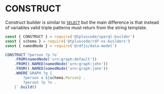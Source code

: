 # CONSTRUCT

Construct builder is similar to [`SELECT`](./SELECT.md) but the main difference is that instead of variables valid triple patterns must return from the string template.

<run-kit>

```js
const { CONSTRUCT } = require('@tpluscode/sparql-builder')
const { schema } = require('@tpluscode/rdf-ns-builders')
const { namedNode } = require('@rdfjs/data-model')

CONSTRUCT`?person ?p ?o`
    .FROM(namedNode('urn:graph:default'))
    .FROM().NAMED(namedNode('urn:graph:john'))
    .FROM().NAMED(namedNode('urn:graph:jane'))
    .WHERE`GRAPH ?g {
        ?person a ${schema.Person} .
        ?person ?p ?o .
    }`.build()
```

</run-kit>
